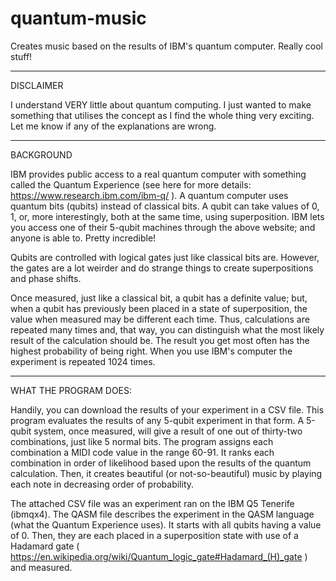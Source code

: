 # quantum-music
Creates music based on the results of IBM's quantum computer. Really cool stuff!

----------------------------------------------------------------------------------------------------------------------

DISCLAIMER 

I understand VERY little about quantum computing. I just wanted to make something that utilises the concept as I find the whole thing very exciting. Let me know if any of the explanations are wrong. 

---------------------------------------------------------------------------------------------------------------------

BACKGROUND

IBM provides public access to a real quantum computer with something called the Quantum Experience (see here for more details: https://www.research.ibm.com/ibm-q/ ).  A quantum computer uses quantum bits (qubits) instead of classical bits. A qubit can take values of 0, 1, or, more interestingly, both at the same time, using superposition. IBM lets you access one of their 5-qubit machines through the above website; and anyone is able to. Pretty incredible! 

Qubits are controlled with logical gates just like classical bits are. However, the gates are a lot weirder and do strange things to create superpositions and phase shifts.

Once measured, just like a classical bit, a qubit has a definite value; but, when a qubit has previously been placed in a state of superposition, the value when measured may be different each time. Thus, calculations are repeated many times and, that way, you can distinguish what the most likely result of the calculation should be. The result you get most often has the highest probability of being right. When you use IBM's computer the experiment is repeated 1024 times.

---------------------------------------------------------------------------------------------------------------------

WHAT THE PROGRAM DOES:

Handily, you can download the results of your experiment in a CSV file. This program evaluates the results of any 5-qubit experiment in that form. A 5-qubit system, once measured, will give a result of one out of thirty-two combinations, just like 5 normal bits. The program assigns each combination a MIDI code value in the range 60-91. It ranks each combination in order of likelihood based upon the results of the quantum calculation. Then, it creates beautiful (or not-so-beautiful) music by playing each note in decreasing order of probability.
 
The attached CSV file was an experiment ran on the IBM Q5 Tenerife (ibmqx4). The QASM file describes the experiment in the QASM language (what the Quantum Experience uses). It starts with all qubits having a value of 0. Then, they are each placed in a superposition state with use of a Hadamard gate ( https://en.wikipedia.org/wiki/Quantum_logic_gate#Hadamard_(H)_gate ) and measured.
